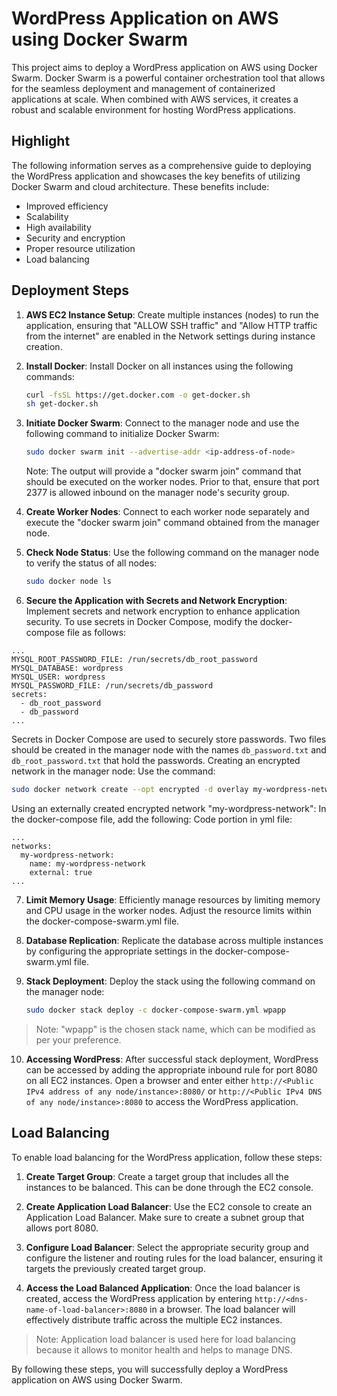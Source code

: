 # WordPress Application on AWS using Docker Swarm

This project aims to deploy a WordPress application on AWS using Docker Swarm. Docker Swarm is a powerful container orchestration tool that allows for the seamless deployment and management of containerized applications at scale. When combined with AWS services, it creates a robust and scalable environment for hosting WordPress applications.

## Highlight

The following information serves as a comprehensive guide to deploying the WordPress application and showcases the key benefits of utilizing Docker Swarm and cloud architecture. These benefits include:

- Improved efficiency
- Scalability
- High availability
- Security and encryption
- Proper resource utilization
- Load balancing

## Deployment Steps

1. **AWS EC2 Instance Setup**: Create multiple instances (nodes) to run the application, ensuring that "ALLOW SSH traffic" and "Allow HTTP traffic from the internet" are enabled in the Network settings during instance creation.

2. **Install Docker**: Install Docker on all instances using the following commands:

    ```bash
    curl -fsSL https://get.docker.com -o get-docker.sh
    sh get-docker.sh
    ```

3. **Initiate Docker Swarm**: Connect to the manager node and use the following command to initialize Docker Swarm:

    ```bash
    sudo docker swarm init --advertise-addr <ip-address-of-node>
    ```

    Note: The output will provide a "docker swarm join" command that should be executed on the worker nodes. Prior to that, ensure that port 2377 is allowed inbound on the manager node's security group.

4. **Create Worker Nodes**: Connect to each worker node separately and execute the "docker swarm join" command obtained from the manager node.

5. **Check Node Status**: Use the following command on the manager node to verify the status of all nodes:

    ```bash
    sudo docker node ls
    ```

6. **Secure the Application with Secrets and Network Encryption**: Implement secrets and network encryption to enhance application security. To use secrets in Docker Compose, modify the docker-compose file as follows:
```
...
MYSQL_ROOT_PASSWORD_FILE: /run/secrets/db_root_password
MYSQL_DATABASE: wordpress
MYSQL_USER: wordpress
MYSQL_PASSWORD_FILE: /run/secrets/db_password
secrets:
  - db_root_password
  - db_password
...
```

Secrets in Docker Compose are used to securely store passwords. Two files should be created in the manager node with the names `db_password.txt` and `db_root_password.txt` that hold the passwords. 
Creating an encrypted network in the manager node:
Use the command:
```bash
sudo docker network create --opt encrypted -d overlay my-wordpress-network
```
Using an externally created encrypted network "my-wordpress-network":
In the docker-compose file, add the following:
Code portion in yml file:
```
...
networks:
  my-wordpress-network:
    name: my-wordpress-network
    external: true
...
```
7. **Limit Memory Usage**: Efficiently manage resources by limiting memory and CPU usage in the worker nodes. Adjust the resource limits within the docker-compose-swarm.yml file.

8. **Database Replication**: Replicate the database across multiple instances by configuring the appropriate settings in the docker-compose-swarm.yml file.

9. **Stack Deployment**: Deploy the stack using the following command on the manager node:

    ```bash
    sudo docker stack deploy -c docker-compose-swarm.yml wpapp
    ```

> Note: "wpapp" is the chosen stack name, which can be modified as per your preference.

10. **Accessing WordPress**: After successful stack deployment, WordPress can be accessed by adding the appropriate inbound rule for port 8080 on all EC2 instances. Open a browser and enter either `http://<Public IPv4 address of any node/instance>:8080/` or `http://<Public IPv4 DNS of any node/instance>:8080` to access the WordPress application.

## Load Balancing

To enable load balancing for the WordPress application, follow these steps:

1. **Create Target Group**: Create a target group that includes all the instances to be balanced. This can be done through the EC2 console.

2. **Create Application Load Balancer**: Use the EC2 console to create an Application Load Balancer. Make sure to create a subnet group that allows port 8080.

3. **Configure Load Balancer**: Select the appropriate security group and configure the listener and routing rules for the load balancer, ensuring it targets the previously created target group.

4. **Access the Load Balanced Application**: Once the load balancer is created, access the WordPress application by entering `http://<dns-name-of-load-balancer>:8080` in a browser. The load balancer will effectively distribute traffic across the multiple EC2 instances.
> Note: Application load balancer is used here for load balancing because it allows to monitor health and helps to manage DNS.

By following these steps, you will successfully deploy a WordPress application on AWS using Docker Swarm. 

